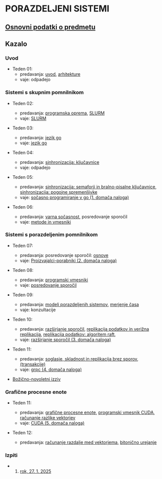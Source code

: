 # PORAZDELJENI SISTEMI

## [Osnovni podatki o predmetu](podatki.md)

## Kazalo

### Uvod

- Teden 01:
  - predavanja:
      [uvod](predavanja/01-uvod/uvod.md),
      [arhitekture](predavanja/02-arhitekture/arhitekture.md)
  - vaje: odpadejo

### Sistemi s skupnim pomnilnikom
  
- Teden 02:
  - predavanja:
    [programska oprema](predavanja/03-programska-oprema/programska-oprema.md),
    [SLURM](predavanja/04-slurm/slurm.md)
  - vaje: [SLURM](vaje/01-uporaba_gruce/Uporaba_gruce.md)

- Teden 03:
  - predavanja:
    [jezik go](predavanja/05-go/go.md)
  - vaje: [jezik go](vaje/02-programski_jezik_go/Uvod_v_go.md)

- Teden 04:
  - predavanja:
    [sinhronizacija: ključavnice](predavanja/06-sinhronizacija-1/sinhronizacija-1.md)
  - vaje: odpadejo

- Teden 05:
  - predavanja:
    [sinhronizacija: semaforji in bralno-pisalne ključavnice](predavanja/07-sinhronizacija-2/sinhronizacija-2.md),
    [sinhronizacija: pogojne spremenljivke](predavanja/08-sinhronizacija-3/sinhronizacija-3.md)
  - vaje: [sočasno programiranje v go (1. domača naloga)](vaje/03-gorutine/Socasno_programiranje_go.md)

- Teden 06:
  - predavanja:
    [varna sočasnost](predavanja/09-varna-socasnost/varna-socasnost.md), posredovanje sporočil
  - vaje:
    [metode in vmesniki](vaje/04-metode-vmesniki/Metode-vmesniki.md)

### Sistemi s porazdeljenim pomnilnikom

- Teden 07:
  - predavanja: posredovanje sporočil:
    [osnove](predavanja/10-posredovanje-sporocil-1/posredovanje-sporocil-1.md)
  - vaje: [Proizvajalci-porabniki (2. domača naloga)](vaje/05-proizvajalci-porabniki/Proizvajalci-porabniki.md)

- Teden 08:
  - predavanja: [programski vmesniki](predavanja/11-posredovanje-sporocil-2/posredovanje-sporocil-2.md)
  - vaje: [posredovanje sporočil](vaje/06-posredovanje-sporocil/Posredovanje-sporocil.md)

- Teden 09:
  - predavanja:
    [modeli porazdeljenih sistemov](predavanja/12-modeli-porazdeljenih-sistemov/modeli-porazdeljenih-sistemov.md),
    [merjenje časa](predavanja/13-merjenje-casa/merjenje-casa.md)
  - vaje: konzultacije

- Teden 10:
  - predavanja:
    [razširjanje sporočil](predavanja/14-razsirjanje-sporocil/razsirjanje-sporocil.md),
    [replikacija podatkov in verižna replikacija](predavanja/15-replikacija-1/replikacija-1.md),
    [replikacija podatkov: algoritem raft](predavanja/16-replikacija-2/replikacija-2.md),
  - vaje: [razširjanje sporočil (3. domača naloga)](vaje/07-razsirjanje-sporocil/Razsirjanje-sporocil.md)

- Teden 11:
  - predavanja:
    [soglasje, skladnost in replikacija brez sporov](predavanja/17-replikacija-3/replikacija-3.md),
    [(transakcije)](predavanja/18-transakcije/transakcije.md)
  - vaje: [grpc (4. domača naloga)](vaje/08-grpc/Grpc.md)

- [Božično-novoletni izziv](izziv/izziv.md)

### Grafične procesne enote

- Teden 11:
  - predavanja:
    [grafične procesne enote](predavanja/19-gpe/gpe.md),
    [programski vmesnik CUDA](predavanja/20-cuda/cuda.md),
    [računanje razlike vektorjev](predavanja/21-cuda-primeri/cuda-primeri.md#primer-računanje-razlike-vektorjev)
  - vaje: [CUDA (5. domača naloga)](vaje/09-CUDA/CUDA.md)

- Teden 12:
  - predavanja:
    [računanje razdalje med vektorjema](predavanja/21-cuda-primeri/cuda-primeri.md#primer-razdalja-med-vektorjema),
    [bitonično urejanje](predavanja/21-cuda-primeri/cuda-primeri.md#primer-bitonično-urejanje)

### Izpiti

- 1. [rok, 27. 1. 2025](izpiti/Izpit-20250127-resitve.pdf)
